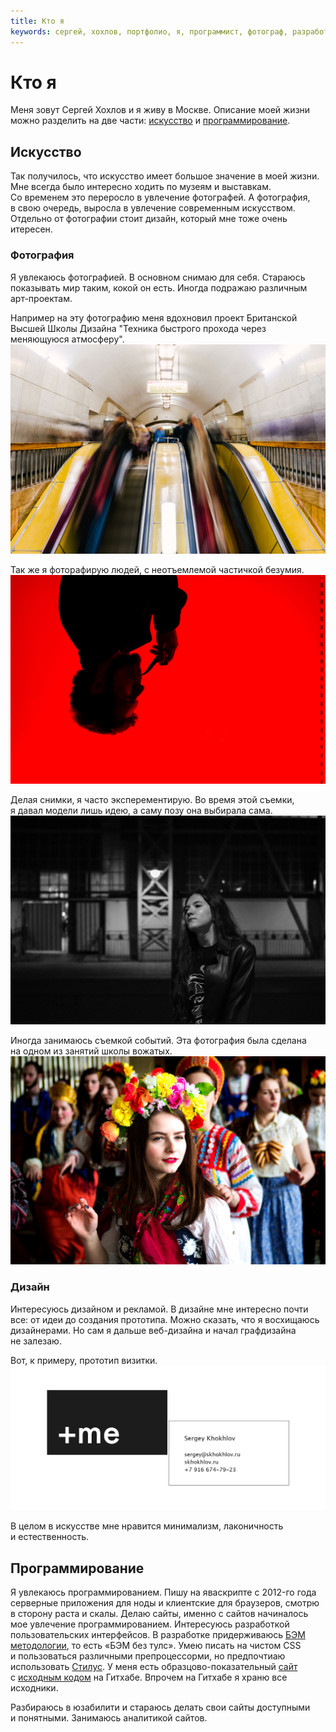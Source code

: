 ```yaml
---
title: Кто я
keywords: сергей, хохлов, портфолио, я, программист, фотограф, разработчик, москвич, ценности, искусство, математика, информатика, бэм, методология, данные, анализ, яваскрипт, js, javascript, дизайн, искусство, skhokhlov
---
```

# Кто я

Меня зовут Сергей Хохлов и&nbsp;я&nbsp;живу в&nbsp;Москве. Описание моей жизни можно разделить на&nbsp;две части: [искусство](#искусство) и&nbsp;[программирование](#программирование).

## Искусство

Так получилось, что искусство имеет большое значение в&nbsp;моей жизни. Мне всегда было интересно ходить по&nbsp;музеям и&nbsp;выставкам. Со&nbsp;временем это переросло в&nbsp;увлечение фотографей. А&nbsp;фотография, в&nbsp;свою очередь, выросла в&nbsp;увлечение современным искусством. Отдельно от&nbsp;фотографии стоит дизайн, который мне тоже очень итересен.

### Фотография

Я&nbsp;увлекаюсь фотографией. В&nbsp;основном снимаю для себя. Стараюсь показывать мир таким, кокой он&nbsp;есть. Иногда подражаю различным арт-проектам.

Например на эту фотографию меня вдохновил проект Британской Высшей Школы Дизайна "Техника быстрого прохода через меняющуюся атмосферу".![](/images/who-i-am/metro.jpg) 

Так&nbsp;же я&nbsp;фоторафирую людей, с&nbsp;неотъемлемой частичкой безумия.![](/images/who-i-am/backlight.jpg) 

Делая снимки, я&nbsp;часто эксперементирую. Во&nbsp;время этой съемки, я&nbsp;давал модели лишь идею, а&nbsp;саму позу она выбирала сама.![](/images/who-i-am/girl.jpg)

Иногда занимаюсь съемкой событий. Эта фотография была сделана на&nbsp;одном из&nbsp;занятий школы вожатых.![](/images/who-i-am/event.jpg)

### Дизайн

Интересуюсь дизайном и&nbsp;рекламой. В&nbsp;дизайне мне интересно почти все: от&nbsp;идеи до&nbsp;создания прототипа. Можно сказать, что я&nbsp;восхищаюсь дизайнерами. Но&nbsp;сам я&nbsp;дальше веб-дизайна и&nbsp;начал графдизайна не&nbsp;залезаю.

Вот, к примеру, прототип визитки.![card-poster](/images/who-i-am/card-poster.png) 

В&nbsp;целом в&nbsp;искусстве мне нравится минимализм, лаконичность и&nbsp;естественность.

## Программирование

Я увлекаюсь программированием. Пишу на яваскрипте c 2012-го года серверные приложения для ноды и клиентские для браузеров, смотрю в сторону раста и скалы. Делаю сайты, именно с сайтов начиналось мое увлечение программированием. Интересуюсь разработкой пользовательских интерфейсов. В разработке придерживаюсь [БЭМ методологии](https://ru.bem.info), то есть «БЭМ без тулс». Умею писать на чистом CSS и пользоваться различными препроцессорми, но предпочтиаю использовать [Стилус](http://stylus-lang.com). У меня есть образцово-показательный [сайт](https://www.worldfly.org) с [исходным кодом](https://github.com/skhokhlov/worldfly.org) на Гитхабе. Впрочем на Гитхабе я храню все исходники.

Разбираюсь в&nbsp;юзабилити и&nbsp;стараюсь делать свои сайты доступными и&nbsp;понятными. Занимаюсь аналитикой сайтов.
